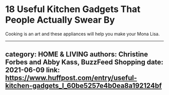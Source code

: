# 18 Useful Kitchen Gadgets That People Actually Swear By

Cooking is an art and these appliances will help you make your Mona Lisa.

---
category: HOME & LIVING
authors: Christine Forbes and Abby Kass, BuzzFeed Shopping
date: 2021-06-09
link: https://www.huffpost.com/entry/useful-kitchen-gadgets_l_60be5257e4b0ea8a192124bf
---
